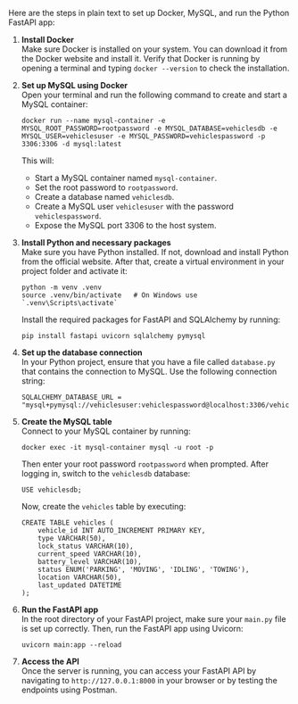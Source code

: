 Here are the steps in plain text to set up Docker, MySQL, and run the Python FastAPI app:

1. **Install Docker**  
   Make sure Docker is installed on your system. You can download it from the Docker website and install it. Verify that Docker is running by opening a terminal and typing `docker --version` to check the installation.

2. **Set up MySQL using Docker**  
   Open your terminal and run the following command to create and start a MySQL container:
   ```
   docker run --name mysql-container -e MYSQL_ROOT_PASSWORD=rootpassword -e MYSQL_DATABASE=vehiclesdb -e MYSQL_USER=vehiclesuser -e MYSQL_PASSWORD=vehiclespassword -p 3306:3306 -d mysql:latest
   ```
   This will:
   - Start a MySQL container named `mysql-container`.
   - Set the root password to `rootpassword`.
   - Create a database named `vehiclesdb`.
   - Create a MySQL user `vehiclesuser` with the password `vehiclespassword`.
   - Expose the MySQL port 3306 to the host system.

3. **Install Python and necessary packages**  
   Make sure you have Python installed. If not, download and install Python from the official website. After that, create a virtual environment in your project folder and activate it:
   ```
   python -m venv .venv
   source .venv/bin/activate   # On Windows use `.venv\Scripts\activate`
   ```

   Install the required packages for FastAPI and SQLAlchemy by running:
   ```
   pip install fastapi uvicorn sqlalchemy pymysql
   ```

4. **Set up the database connection**  
   In your Python project, ensure that you have a file called `database.py` that contains the connection to MySQL. Use the following connection string:
   ```
   SQLALCHEMY_DATABASE_URL = "mysql+pymysql://vehiclesuser:vehiclespassword@localhost:3306/vehiclesdb"
   ```

5. **Create the MySQL table**  
   Connect to your MySQL container by running:
   ```
   docker exec -it mysql-container mysql -u root -p
   ```
   Then enter your root password `rootpassword` when prompted. After logging in, switch to the `vehiclesdb` database:
   ```
   USE vehiclesdb;
   ```
   Now, create the `vehicles` table by executing:
   ```
   CREATE TABLE vehicles (
       vehicle_id INT AUTO_INCREMENT PRIMARY KEY,
       type VARCHAR(50),
       lock_status VARCHAR(10),
       current_speed VARCHAR(10),
       battery_level VARCHAR(10),
       status ENUM('PARKING', 'MOVING', 'IDLING', 'TOWING'),
       location VARCHAR(50),
       last_updated DATETIME
   );
   ```

6. **Run the FastAPI app**  
   In the root directory of your FastAPI project, make sure your `main.py` file is set up correctly. Then, run the FastAPI app using Uvicorn:
   ```
   uvicorn main:app --reload
   ```

7. **Access the API**  
   Once the server is running, you can access your FastAPI API by navigating to `http://127.0.0.1:8000` in your browser or by testing the endpoints using Postman.